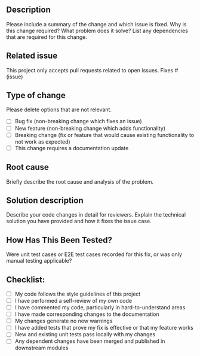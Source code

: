 ## Description

Please include a summary of the change and which issue is fixed. Why is this change required? What problem does it solve?
List any dependencies that are required for this change.

## Related issue

This project only accepts pull requests related to open issues.
Fixes # (issue)

## Type of change

Please delete options that are not relevant.

- [ ] Bug fix (non-breaking change which fixes an issue)
- [ ] New feature (non-breaking change which adds functionality)
- [ ] Breaking change (fix or feature that would cause existing functionality to not work as expected)
- [ ] This change requires a documentation update

## Root cause

Briefly describe the root cause and analysis of the problem.

## Solution description

Describe your code changes in detail for reviewers. Explain the technical solution you have provided and how it fixes the issue case.

## How Has This Been Tested?

Were unit test cases or E2E test cases recorded for this fix, or was only manual testing applicable?

## Checklist:

- [ ] My code follows the style guidelines of this project
- [ ] I have performed a self-review of my own code
- [ ] I have commented my code, particularly in hard-to-understand areas
- [ ] I have made corresponding changes to the documentation
- [ ] My changes generate no new warnings
- [ ] I have added tests that prove my fix is effective or that my feature works
- [ ] New and existing unit tests pass locally with my changes
- [ ] Any dependent changes have been merged and published in downstream modules
